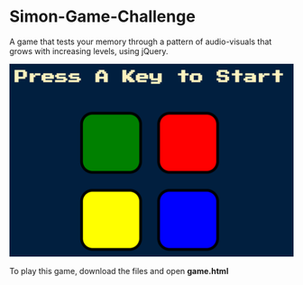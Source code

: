 # Simon-Game-Challenge
A game that tests your memory through a pattern of audio-visuals that grows with increasing levels, using jQuery.

![SimonGame](https://github.com/r2shanbh/Simon-Game-Challenge/blob/main/Screenshots/SimonGame.PNG?raw=true "Simon Game Challenge")

To play this game, download the files and open **game.html**
